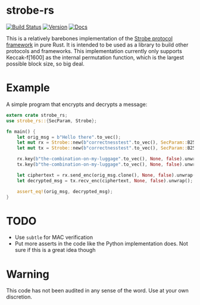 # strobe-rs

[![Build Status](https://travis-ci.org/doomrobo/strobe-rs.svg?branch=master)](https://travis-ci.org/doomrobo/strobe-rs)
[![Version](http://meritbadge.herokuapp.com/strobe-rs)](https://crates.io/crates/strobe-rs)
[![Docs](https://docs.rs/strobe-rs/badge.svg)](https://docs.rs/strobe-rs)

This is a relatively barebones implementation of the [Strobe protocol framework][strobe] in pure
Rust. It is intended to be used as a library to build other protocols and frameworks. This
implementation currently only supports Keccak-f\[1600\] as the internal permutation function, which
is the largest possible block size, so big deal.

[strobe]: https://strobe.sourceforge.io/

# Example

A simple program that encrypts and decrypts a message:

```rust
extern crate strobe_rs;
use strobe_rs::{SecParam, Strobe};

fn main() {
    let orig_msg = b"Hello there".to_vec();
    let mut rx = Strobe::new(b"correctnesstest".to_vec(), SecParam::B256);
    let mut tx = Strobe::new(b"correctnesstest".to_vec(), SecParam::B256);

    rx.key(b"the-combination-on-my-luggage".to_vec(), None, false).unwrap();
    tx.key(b"the-combination-on-my-luggage".to_vec(), None, false).unwrap();

    let ciphertext = rx.send_enc(orig_msg.clone(), None, false).unwrap();
    let decrypted_msg = tx.recv_enc(ciphertext, None, false).unwrap();

    assert_eq!(orig_msg, decrypted_msg);
}
```

# TODO

* Use `subtle` for MAC verification
* Put more asserts in the code like the Python implementation does. Not sure if this is a great idea
  though

# Warning

This code has not been audited in any sense of the word. Use at your own discretion.
